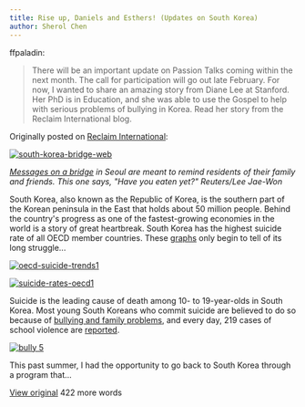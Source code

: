 ```yaml
---
title: Rise up, Daniels and Esthers! (Updates on South Korea)
author: Sherol Chen
---
```


ffpaladin:

> There will be an important update on Passion Talks coming within the
> next month. The call for participation will go out late February. For
> now, I wanted to share an amazing story from Diane Lee at Stanford.
> Her PhD is in Education, and she was able to use the Gospel to help
> with serious problems of bullying in Korea. Read her story from the
> Reclaim International blog.

Originally
posted on [Reclaim
International](http://reclaiminternational.wordpress.com/2013/12/12/rise-up-daniels-and-esthers/):

[![south-korea-bridge-web](http://leedianes.files.wordpress.com/2013/12/south-korea-bridge-web.jpg?w=300&h=168)](http://leedianes.files.wordpress.com/2013/12/south-korea-bridge-web.jpg)

*[Messages on a
bridge](http://qz.com/150027/suicide-rates-are-falling-almost-everywhere-in-the-developed-world-but-south-korea/) in
Seoul are meant to remind residents of their family and friends. This
one says, "Have you eaten yet?" Reuters/Lee Jae-Won*

South Korea, also known as the Republic of Korea, is the southern part
of the Korean peninsula in the East that holds about 50 million people.
 Behind the country's progress as one of the fastest-growing economies
in the world is a story of great heartbreak.  South Korea has the
highest suicide rate of all OECD member countries.
 These [graphs](http://www.oecd.org/els/health-systems/Health-at-a-Glance-2013.pdf) only
begin to tell of its long struggle...

[![oecd-suicide-trends1](http://leedianes.files.wordpress.com/2013/12/oecd-suicide-trends1.png?w=300&h=131)](http://www.oecd.org/els/health-systems/Health-at-a-Glance-2013.pdf)

[![suicide-rates-oecd1](http://leedianes.files.wordpress.com/2013/12/suicide-rates-oecd1.png?w=300&h=159)](http://www.oecd.org/els/health-systems/Health-at-a-Glance-2013.pdf)

Suicide is the leading cause of death among 10- to 19-year-olds in South
Korea.  Most young South Koreans who commit suicide are believed to do
so because of [bullying and family
problems](http://world.time.com/2013/03/17/south-korea-rattled-by-suicide-of-bullied-teen/),
and every day, 219 cases of school violence
are [reported](http://blogs.wsj.com/korearealtime/2013/03/13/south-korea-struggles-to-rein-in-bullying-student-suicides/).

[![bully
5](http://leedianes.files.wordpress.com/2013/12/bully-5.jpg?w=300&h=168)](http://leedianes.files.wordpress.com/2013/12/bully-5.jpg)

This past summer, I had the opportunity to go back to South Korea
through a program that...

[View
original](http://reclaiminternational.wordpress.com/2013/12/12/rise-up-daniels-and-esthers/)
422 more words

